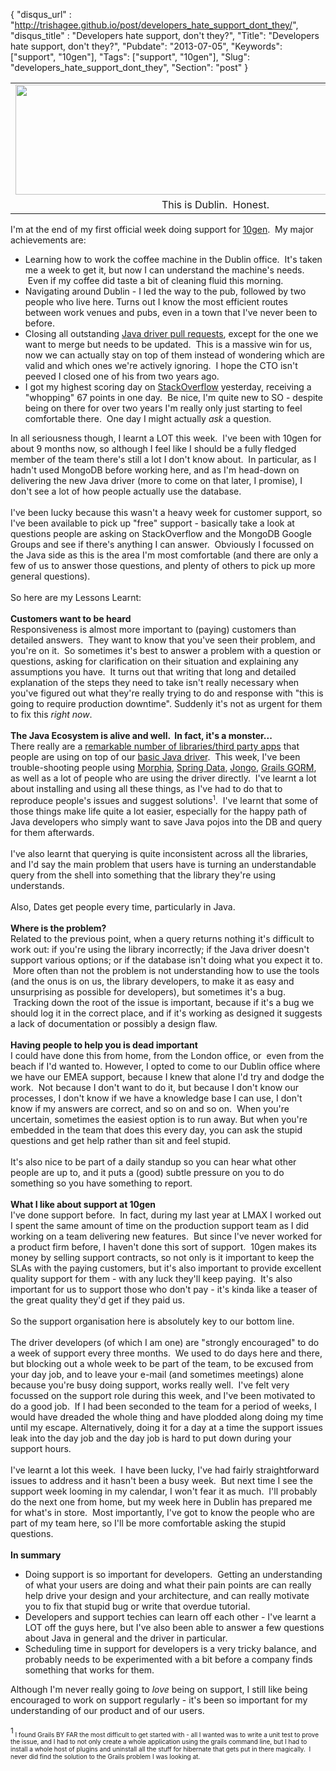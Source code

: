 {
 "disqus_url" : "http://trishagee.github.io/post/developers_hate_support_dont_they/",
 "disqus_title" : "Developers hate support, don't they?",
 "Title": "Developers hate support, don't they?",
 "Pubdate": "2013-07-05",
 "Keywords": ["support", "10gen"],
 "Tags": ["support", "10gen"],
 "Slug": "developers_hate_support_dont_they",
 "Section": "post"
}
<table align="center" cellpadding="0" cellspacing="0" class="tr-caption-container" style="margin-left: auto; margin-right: auto; text-align: center;"><tbody><tr><td style="text-align: center;"><a href="http://3.bp.blogspot.com/-qUzWj04nHbo/Udbh8WSGszI/AAAAAAAALmg/n20nSELS6-U/s1600/Dublin.jpg" imageanchor="1" style="margin-left: auto; margin-right: auto;"><img border="0" height="176" src="http://3.bp.blogspot.com/-qUzWj04nHbo/Udbh8WSGszI/AAAAAAAALmg/n20nSELS6-U/s640/Dublin.jpg" width="640" /></a></td></tr><tr><td class="tr-caption" style="text-align: center;">This is Dublin. &nbsp;Honest.</td></tr></tbody></table>I'm at the end of my first official week doing support for <a href="http://www.10gen.com/">10gen</a>. &nbsp;My major achievements are:<br /><ul><li>Learning how to work the coffee machine in the Dublin office. &nbsp;It's taken me a week to get it, but now I can understand the machine's needs. &nbsp;Even if my coffee did taste a bit of cleaning fluid this morning.</li><li>Navigating around Dublin - I led the way to the pub, followed by two people who live here. Turns out I know the most efficient routes between work venues and pubs, even in a town that I've never been to before.</li><li>Closing all outstanding&nbsp;<a href="https://github.com/mongodb/mongo-java-driver/pulls">Java driver pull requests</a>, except for the one we want to merge but needs to be updated. &nbsp;This is a massive win for us, now we can actually stay on top of them instead of wondering which are valid and which ones we're actively ignoring. &nbsp;I hope the CTO isn't peeved I closed one of his from two years ago.</li><li>I got my highest scoring day on <a href="http://stackoverflow.com/">StackOverflow</a> yesterday, receiving a "whopping" 67 points in one day. &nbsp;Be nice, I'm quite new to SO - despite being on there for over two years I'm really only just starting to feel comfortable there. &nbsp;One day I might actually <i>ask</i> a question.</li></ul><div>In all seriousness though, I learnt a LOT this week. &nbsp;I've been with 10gen for about 9 months now, so although I feel like I should be a fully fledged member of the team there's still a lot I don't know about. &nbsp;In particular, as I hadn't used MongoDB before working here, and as I'm head-down on delivering the new Java driver (more to come on that later, I promise), I don't see a lot of how people actually use the database.</div><div><br /></div><div>I've been lucky because this wasn't a heavy week for customer support, so I've been available to pick up "free" support - basically take a look at questions people are asking on StackOverflow and the MongoDB Google Groups and see if there's anything I can answer. &nbsp;Obviously I focussed on the Java side as this is the area I'm most comfortable (and there are only a few of us to answer those questions, and plenty of others to pick up more general questions). &nbsp;</div><div><br /></div><div>So here are my Lessons Learnt:</div><br /><div><b>Customers want to be heard</b></div><div><div>Responsiveness is almost more important to (paying) customers than detailed answers. &nbsp;They want to know that you've seen their problem, and you're on it. &nbsp;So sometimes it's best to answer a problem with a question or questions, asking for clarification on their situation and explaining any assumptions you have. &nbsp;It turns out that writing that long and detailed explanation of the steps they need to take isn't really necessary when you've figured out what they're really trying to do and response with "this is going to require production downtime". Suddenly it's not as urgent for them to fix this&nbsp;<i>right now</i>.</div><div><br /></div></div><div><b>The Java Ecosystem is alive and well. &nbsp;In fact, it's a monster...</b></div><div>There really are a <a href="http://docs.mongodb.org/ecosystem/drivers/java/">remarkable number of libraries/third party apps</a> that people are using on top of our <a href="http://docs.mongodb.org/ecosystem/tutorial/getting-started-with-java-driver/#getting-started-with-java-driver">basic Java driver</a>. &nbsp;This week, I've been trouble-shooting people using <a href="https://github.com/mongodb/morphia?source=c#morphia">Morphia</a>, <a href="http://www.springsource.org/spring-data/mongodb">Spring Data</a>, <a href="http://jongo.org/">Jongo</a>, <a href="http://grails.org/plugin/mongodb">Grails GORM</a>, as well as a lot of people who are using the driver directly. &nbsp;I've learnt a lot about installing and using all these things, as I've had to do that to reproduce people's issues and suggest solutions<sup><span style="font-size: x-small;">1</span></sup>. &nbsp;I've learnt that some of those things make life quite a lot easier, especially for the happy path of Java developers who simply want to save Java pojos into the DB and query for them afterwards. <br /><br />I've also learnt that querying is quite inconsistent across all the libraries, and I'd say the main problem that users have is turning an understandable query from the shell into something that the library they're using understands.<br /><br />Also, Dates get people every time, particularly in Java.<br /><br /><b>Where is the problem?</b></div><div>Related to the previous point, when a query returns nothing it's difficult to work out: if you're using the library incorrectly; if the Java driver doesn't support various options; or if the database isn't doing what you expect it to. &nbsp;More often than not the problem is not understanding how to use the tools (and the onus is on us, the library developers, to make it as easy and unsurprising as possible for developers), but sometimes it's a bug. &nbsp;Tracking down the root of the issue is important, because if it's a bug we should log it in the correct place, and if it's working as designed it suggests a lack of documentation or possibly a design flaw.</div><div></div><br /><div><b>Having people to help you is dead important</b></div><div>I could have done this from home, from the London office, or &nbsp;even from the beach if I'd wanted to. However, I opted to come to our Dublin office where we have our EMEA support, because I knew that alone I'd try and dodge the work. &nbsp;Not because I don't want to do it, but because I don't know our processes, I don't know if we have a knowledge base I can use, I don't know if my answers are correct, and so on and so on. &nbsp;When you're uncertain, sometimes the easiest option is to run away. But when you're embedded in the team that does this every day, you can ask the stupid questions and get help rather than sit and feel stupid. &nbsp;</div><div><br /></div><div>It's also nice to be part of a daily standup so you can hear what other people are up to, and it puts a (good) subtle pressure on you to do something so you have something to report.</div><div><br /></div><div><b>What I like about support at 10gen</b></div><div>I've done support before. &nbsp;In fact, during my last year at LMAX I worked out I spent the same amount of time on the production support team as I did working on a team delivering new features. &nbsp;But since I've never worked for a product firm before, I haven't done this sort of support. &nbsp;10gen makes its money by selling support contracts, so not only is it important to keep the SLAs with the paying customers, but it's also important to provide excellent quality support for them - with any luck they'll keep paying. &nbsp;It's also important for us to support those who don't pay - it's kinda like a teaser of the great quality they'd get if they paid us.</div><div><br /></div><div>So the support organisation here is&nbsp;absolutely&nbsp;key to our bottom line.</div><div><br /></div><div>The driver developers (of which I am one) are "strongly encouraged" to do a week of support every three months. &nbsp;We used to do days here and there, but blocking out a whole week to be part of the team, to be excused from your day job, and to leave your e-mail (and sometimes meetings) alone because you're busy doing support, works really well. &nbsp;I've felt very focussed on the support role during this week, and I've been motivated to do a good job. &nbsp;If I had been seconded to the team for a period of weeks, I would have dreaded the whole thing and have plodded along doing my time until my escape. Alternatively, doing it for a day at a time the support issues leak into the day job and the day job is hard to put down during your support hours.</div><div><br /></div><div>I've learnt a lot this week. &nbsp;I have been lucky, I've had fairly straightforward issues to address and it hasn't been a busy week. &nbsp;But next time I see the support week looming in my calendar, I won't fear it as much. &nbsp;I'll probably do the next one from home, but my week here in Dublin has prepared me for what's in store. &nbsp;Most importantly, I've got to know the people who are part of my team here, so I'll be more comfortable asking the stupid questions.</div><div><br /></div><div><b>In summary</b></div><div><ul><li>Doing support is so important for developers. &nbsp;Getting an understanding of what your users are doing and what their pain points are can really help drive your design and your architecture, and can really motivate you to fix that stupid bug or write that overdue tutorial.</li><li>Developers and support techies can learn off each other - I've learnt a LOT off the guys here, but I've also been able to answer a few questions about Java in general and the driver in particular.</li><li>Scheduling time in support for developers is a very tricky balance, and probably needs to be experimented with a bit before a company finds something that works for them. &nbsp;</li></ul></div><div>Although I'm never really going to <i>love</i> being on support, I still like being encouraged to work on support regularly - it's been so important for my understanding of our product and of our users.</div><div><br /></div><div><sup>1</sup><span style="font-size: x-small;"> I found Grails BY FAR the most difficult to get started with - all I wanted was to write a unit test to prove the issue, and I had to not only create a whole application using the grails command line, but I had to install a whole host of plugins and uninstall all the stuff for hibernate that gets put in there magically. &nbsp;I never did find the solution to the Grails problem I was looking at.</span></div>
